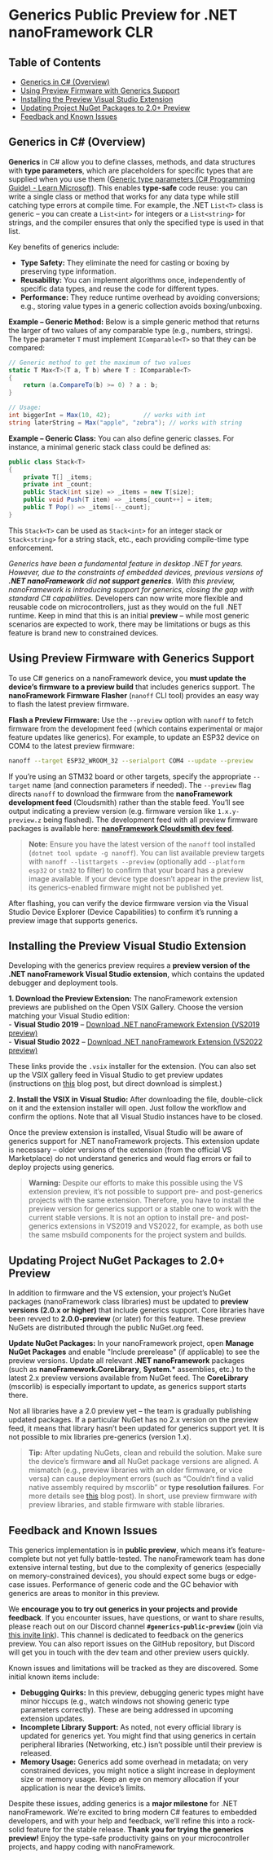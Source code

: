 # Generics Public Preview for .NET nanoFramework CLR

## Table of Contents

- [Generics in C# (Overview)](#generics-in-c-overview)
- [Using Preview Firmware with Generics Support](#using-preview-firmware-with-generics-support)
- [Installing the Preview Visual Studio Extension](#installing-the-preview-visual-studio-extension)
- [Updating Project NuGet Packages to 2.0+ Preview](#updating-project-nuget-packages-to-20-preview)
- [Feedback and Known Issues](#feedback-and-known-issues)

## Generics in C# (Overview)

**Generics** in C# allow you to define classes, methods, and data structures with **type parameters**, which are placeholders for specific types that are supplied when you use them ([Generic type parameters (C# Programming Guide) - Learn Microsoft](https://learn.microsoft.com/dotnet/csharp/programming-guide/generics/generic-type-parameters?WT.mc_id=DT-MVP-5004179)). This enables **type-safe** code reuse: you can write a single class or method that works for any data type while still catching type errors at compile time. For example, the .NET `List<T>` class is generic – you can create a `List<int>` for integers or a `List<string>` for strings, and the compiler ensures that only the specified type is used in that list.

Key benefits of generics include:

- **Type Safety:** They eliminate the need for casting or boxing by preserving type information.  
- **Reusability:** You can implement algorithms once, independently of specific data types, and reuse the code for different types.  
- **Performance:** They reduce runtime overhead by avoiding conversions; e.g., storing value types in a generic collection avoids boxing/unboxing.

**Example – Generic Method:** Below is a simple generic method that returns the larger of two values of any comparable type (e.g., numbers, strings). The type parameter `T` must implement `IComparable<T>` so that they can be compared:

```csharp
// Generic method to get the maximum of two values
static T Max<T>(T a, T b) where T : IComparable<T>
{
    return (a.CompareTo(b) >= 0) ? a : b;
}

// Usage:
int biggerInt = Max(10, 42);         // works with int
string laterString = Max("apple", "zebra"); // works with string
```

**Example – Generic Class:** You can also define generic classes. For instance, a minimal generic stack class could be defined as:

```csharp
public class Stack<T>
{
    private T[] _items;
    private int _count;
    public Stack(int size) => _items = new T[size];
    public void Push(T item) => _items[_count++] = item;
    public T Pop() => _items[--_count];
}
```

This `Stack<T>` can be used as `Stack<int>` for an integer stack or `Stack<string>` for a string stack, etc., each providing compile-time type enforcement.

*Generics have been a fundamental feature in desktop .NET for years. However, due to the constraints of embedded devices, previous versions of **.NET nanoFramework** did **not support generics**. With this preview, nanoFramework is introducing support for generics, closing the gap with standard C# capabilities.* Developers can now write more flexible and reusable code on microcontrollers, just as they would on the full .NET runtime. Keep in mind that this is an initial **preview** – while most generic scenarios are expected to work, there may be limitations or bugs as this feature is brand new to constrained devices.

## Using Preview Firmware with Generics Support

To use C# generics on a nanoFramework device, you **must update the device’s firmware to a preview build** that includes generics support. The **nanoFramework Firmware Flasher** (`nanoff` CLI tool) provides an easy way to flash the latest preview firmware.

**Flash a Preview Firmware:** Use the `--preview` option with `nanoff` to fetch firmware from the development feed (which contains experimental or major feature updates like generics).
For example, to update an ESP32 device on COM4 to the latest preview firmware:

```bash
nanoff --target ESP32_WROOM_32 --serialport COM4 --update --preview
```

If you’re using an STM32 board or other targets, specify the appropriate `--target` name (and connection parameters if needed). The `--preview` flag directs `nanoff` to download the firmware from the **nanoFramework development feed** (Cloudsmith) rather than the stable feed. You’ll see output indicating a preview version (e.g. firmware version like `1.x.y-preview.z` being flashed). The development feed with all preview firmware packages is available here: **[nanoFramework Cloudsmith dev feed](https://cloudsmith.io/~net-nanoframework/repos/nanoframework-images-dev/packages/)**.

> **Note:** Ensure you have the latest version of the `nanoff` tool installed (`dotnet tool update -g nanoff`). You can list available preview targets with `nanoff --listtargets --preview` (optionally add `--platform esp32` or `stm32` to filter) to confirm that your board has a preview image available. If your device type doesn’t appear in the preview list, its generics-enabled firmware might not be published yet.

After flashing, you can verify the device firmware version via the Visual Studio Device Explorer (Device Capabilities) to confirm it’s running a preview image that supports generics.

## Installing the Preview Visual Studio Extension

Developing with the generics preview requires a **preview version of the .NET nanoFramework Visual Studio extension**, which contains the updated debugger and deployment tools.

**1. Download the Preview Extension:** The nanoFramework extension previews are published on the Open VSIX Gallery. Choose the version matching your Visual Studio edition:  
    - **Visual Studio 2019** – [Download .NET nanoFramework Extension (VS2019 preview)](https://www.vsixgallery.com/extension/455f2be5-bb07-451e-b351-a9faf3018dc9)  
    - **Visual Studio 2022** – [Download .NET nanoFramework Extension (VS2022 preview)](https://www.vsixgallery.com/extension/bf694e17-fa5f-4877-9317-6d3664b2689a)  

These links provide the `.vsix` installer for the extension. (You can also set up the VSIX gallery feed in Visual Studio to get preview updates (instructions on [this](https://nanoframework.net/setup-visual-studio-to-access-preview-versions-feed/#:~:text=3,along%20with%20the%20following%20URL) blog post, but direct download is simplest.)

**2. Install the VSIX in Visual Studio:** After downloading the file, double-click on it and the extension installer will open. Just follow the workflow and confirm the options. Note that all Visual Studio instances have to be closed.

Once the preview extension is installed, Visual Studio will be aware of generics support for .NET nanoFramework projects. This extension update is necessary – older versions of the extension (from the official VS Marketplace) do not understand generics and would flag errors or fail to deploy projects using generics.

> **Warning:** Despite our efforts to make this possible using the VS extension preview, it’s not possible to support pre- and post-generics projects with the same extension. Therefore, you have to install the preview version for generics support or a stable one to work with the current stable versions. It is not an option to install pre- and post-generics extensions in VS2019 and VS2022, for example, as both use the same msbuild components for the project system and builds.

## Updating Project NuGet Packages to 2.0+ Preview

In addition to firmware and the VS extension, your project’s NuGet packages (nanoFramework class libraries) must be updated to **preview versions (2.0.x or higher)** that include generics support. Core libraries have been revved to **2.0.0-preview** (or later) for this feature. These preview NuGets are distributed through the public NuGet.org feed.

**Update NuGet Packages:** In your nanoFramework project, open **Manage NuGet Packages** and enable "Include prerelease" (if applicable) to see the preview versions. Update all relevant **.NET nanoFramework** packages (such as **nanoFramework.CoreLibrary**, **System.*** assemblies, etc.) to the latest 2.x preview versions available from NuGet feed. The **CoreLibrary** (mscorlib) is especially important to update, as generics support starts there.

Not all libraries have a 2.0 preview yet – the team is gradually publishing updated packages. If a particular NuGet has no 2.x version on the preview feed, it means that library hasn’t been updated for generics support yet. It is not possible to mix libraries pre-generics (version 1.x).

> **Tip:** After updating NuGets, clean and rebuild the solution. Make sure the device’s firmware **and** all NuGet package versions are aligned. A mismatch (e.g., preview libraries with an older firmware, or vice versa) can cause deployment errors (such as “Couldn’t find a valid native assembly required by mscorlib” or **type resolution failures**. For more details see [this](https://docs.nanoframework.net/content/faq/working-with-vs-extension.html#:~:text=This%20occurs%20when%20you%20are,blog%20post%20with%20the%20details) blog post). In short, use preview firmware *with* preview libraries, and stable firmware with stable libraries.

## Feedback and Known Issues

This generics implementation is in **public preview**, which means it’s feature-complete but not yet fully battle-tested. The nanoFramework team has done extensive internal testing, but due to the complexity of generics (especially on memory-constrained devices), you should expect some bugs or edge-case issues. Performance of generic code and the GC behavior with generics are areas to monitor in this preview.

We **encourage you to try out generics in your projects and provide feedback**. If you encounter issues, have questions, or want to share results, please reach out on our Discord channel **`#generics-public-preview`** (join via [this invite link](https://discord.gg/DNsKbqjnvn)). This channel is dedicated to feedback on the generics preview. You can also report issues on the GitHub repository, but Discord will get you in touch with the dev team and other preview users quickly.

Known issues and limitations will be tracked as they are discovered. Some initial known items include:

- **Debugging Quirks:** In this preview, debugging generic types might have minor hiccups (e.g., watch windows not showing generic type parameters correctly). These are being addressed in upcoming extension updates.
- **Incomplete Library Support:** As noted, not every official library is updated for generics yet. You might find that using generics in certain peripheral libraries (Networking, etc.) isn’t possible until their preview is released.
- **Memory Usage:** Generics add some overhead in metadata; on very constrained devices, you might notice a slight increase in deployment size or memory usage. Keep an eye on memory allocation if your application is near the device’s limits.

Despite these issues, adding generics is a **major milestone** for .NET nanoFramework. We’re excited to bring modern C# features to embedded developers, and with your help and feedback, we’ll refine this into a rock-solid feature for the stable release. **Thank you for trying the generics preview!** Enjoy the type-safe productivity gains on your microcontroller projects, and happy coding with nanoFramework.
